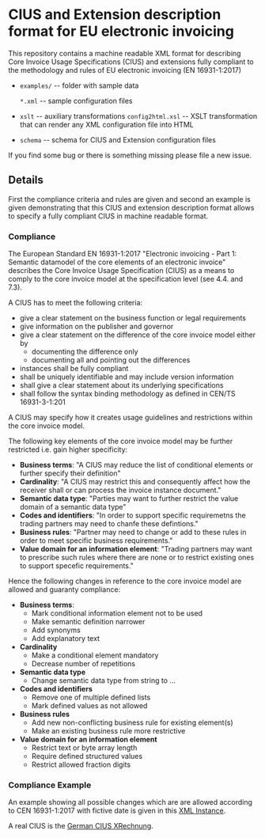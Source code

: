 # CIUS and Extension description format for EU electronic invoicing

This repository contains a machine readable XML format for describing Core
Invoice Usage Specifications (CIUS) and extensions fully compliant to the
methodology and rules of EU electronic invoicing
(EN 16931-1:2017)

* `examples/` -- folder with sample data

  `*.xml` -- sample configuration files

* `xslt` -- auxiliary transformations
  `config2html.xsl` -- XSLT transformation that can render any XML configuration file into HTML

* `schema` -- schema for CIUS and Extension configuration files 

If you find some bug or there is something missing please file a new issue.


## Details

First the compliance criteria and rules are given and second an
example is given demonstrating that this CIUS and extension description format allows
to specify a fully compliant CIUS in machine readable format.

### Compliance

The European Standard EN 16931-1:2017 "Electronic invoicing - Part 1: Semantic
datamodel of the core elements of an electronic invoice" describes the Core
Invoice Usage Specification (CIUS) as a means to comply to the core invoice
model at the specification level (see 4.4. and 7.3).


A CIUS has to meet the following criteria:

* give a clear statement on the business function or legal requirements
* give information on the publisher and governor
* give a clear statement on the difference of the core invoice model either by 
  * documenting the difference only
  * documenting all and pointing out the differences
* instances shall be fully compliant 
* shall be uniquely identifiable and may include version information
* shall give a clear statement about its underlying specifications 
* shall follow the syntax binding methodology as defined in CEN/TS 16931-3-1:201

A CIUS may specify how it creates usage guidelines and restrictions within the
core invoice model.

The following key elements of the core invoice model may be further restricted i.e. gain
higher specificity:

* **Business terms**: "A CIUS may reduce the list of conditional elements or further
specify their definition"
* **Cardinality**: "A CIUS may restrict this and consequently affect how the
receiver shall or can process the invoice instance document."
* **Semantic data type**: "Parties may want to further restrict the value domain of
a semantic data type"
* **Codes and identifiers**: "In order to support specific requiremetns the trading
partners may need to chanfe these defintions."
* **Business rules**: "Partner may need to change or add to these rules in order to
meet specific business requirements."
* **Value domain for an information element**: "Trading partners may want to
prescribe such rules where there are none or to restrict existing ones to
support specefic requirements."

Hence the following changes in reference to the core invoice model are allowed
and guaranty compliance:

* **Business terms**:
  * Mark conditional information element not to be used
  * Make semantic definition narrower
  * Add synonyms 
  * Add explanatory text
* **Cardinality**
  * Make a conditional element mandatory
  * Decrease number of repetitions
* **Semantic data type**
  * Change semantic data type from string to ...
* **Codes and identifiers**
  * Remove one of multiple defined lists
  * Mark defined values as not allowed   
* **Business rules**
  * Add new non-conflicting business rule for existing element(s)
  * Make an existing business rule more restrictive
* **Value domain for an information element**
  * Restrict text or byte array length
  * Require defined structured values
  * Restrict allowed fraction digits
  
  
### Compliance Example

An example showing all possible changes which are are allowed according to CEN
16931-1:2017 with fictive date is given in this [XML Instance](./examples/example-cius.xml).

A real CIUS is the [German CIUS XRechnung](./examples/example-de-cius.xml). 

    
